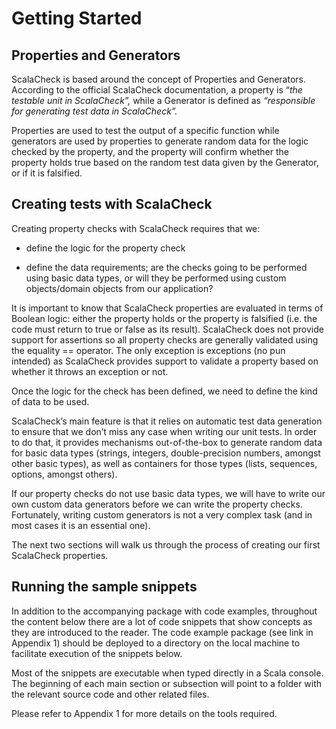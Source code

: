 Getting Started
===============

<span id="_Toc308702048" class="anchor"><span id="_Toc188339606" class="anchor"><span id="_Toc300926413" class="anchor"></span></span></span>Properties and Generators
----------------------------------------------------------------------------------------------------------------------------------------------------------------------

ScalaCheck is based around the concept of Properties and Generators. According to the official ScalaCheck documentation, a property is “*the testable unit in ScalaCheck”,* while a Generator is defined as *“responsible for generating test data in ScalaCheck”.*

Properties are used to test the output of a specific function while generators are used by properties to generate random data for the logic checked by the property, and the property will confirm whether the property holds true based on the random test data given by the Generator, or if it is falsified.

<span id="_Toc308702049" class="anchor"><span id="_Toc188339607" class="anchor"></span></span>Creating tests with ScalaCheck
----------------------------------------------------------------------------------------------------------------------------

Creating property checks with ScalaCheck requires that we:

-   define the logic for the property check

-   define the data requirements; are the checks going to be performed using basic data types, or will they be performed using custom objects/domain objects from our application?

It is important to know that ScalaCheck properties are evaluated in terms of Boolean logic: either the property holds or the property is falsified (i.e. the code must return to true or false as its result). ScalaCheck does not provide support for assertions so all property checks are generally validated using the equality == operator. The only exception is exceptions (no pun intended) as ScalaCheck provides support to validate a property based on whether it throws an exception or not.

Once the logic for the check has been defined, we need to define the kind of data to be used.

ScalaCheck’s main feature is that it relies on automatic test data generation to ensure that we don’t miss any case when writing our unit tests. In order to do that, it provides mechanisms out-of-the-box to generate random data for basic data types (strings, integers, double-precision numbers, amongst other basic types), as well as containers for those types (lists, sequences, options, amongst others).

If our property checks do not use basic data types, we will have to write our own custom data generators before we can write the property checks. Fortunately, writing custom generators is not a very complex task (and in most cases it is an essential one).

The next two sections will walk us through the process of creating our first ScalaCheck properties.

<span id="_Toc308702050" class="anchor"><span id="_Toc188339608" class="anchor"></span></span>Running the sample snippets
-------------------------------------------------------------------------------------------------------------------------

In addition to the accompanying package with code examples, throughout the content below there are a lot of code snippets that show concepts as they are introduced to the reader. The code example package (see link in Appendix 1) should be deployed to a directory on the local machine to facilitate execution of the snippets below.

Most of the snippets are executable when typed directly in a Scala console. The beginning of each main section or subsection will point to a folder with the relevant source code and other related files.

Please refer to Appendix 1 for more details on the tools required.